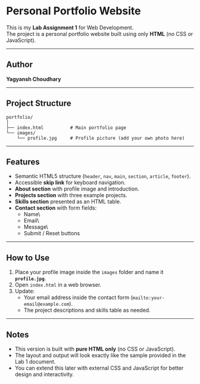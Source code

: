 # Personal Portfolio Website

This is my **Lab Assignment 1** for Web Development.\
The project is a personal portfolio website built using only **HTML**
(no CSS or JavaScript).

------------------------------------------------------------------------

## Author

**Yagyansh Choudhary**

------------------------------------------------------------------------

## Project Structure

    portfolio/
    │
    ├── index.html          # Main portfolio page
    └── images/
        └── profile.jpg     # Profile picture (add your own photo here)

------------------------------------------------------------------------

## Features

-   Semantic HTML5 structure (`header`, `nav`, `main`, `section`,
    `article`, `footer`).
-   Accessible **skip link** for keyboard navigation.
-   **About section** with profile image and introduction.
-   **Projects section** with three example projects.
-   **Skills section** presented as an HTML table.
-   **Contact section** with form fields:
    -   Name\
    -   Email\
    -   Message\
    -   Submit / Reset buttons

------------------------------------------------------------------------

## How to Use

1.  Place your profile image inside the `images` folder and name it
    **`profile.jpg`**.
2.  Open `index.html` in a web browser.
3.  Update:
    -   Your email address inside the contact form
        (`mailto:your-email@example.com`).
    -   The project descriptions and skills table as needed.

------------------------------------------------------------------------

## Notes

-   This version is built with **pure HTML only** (no CSS or
    JavaScript).
-   The layout and output will look exactly like the sample provided in
    the Lab 1 document.
-   You can extend this later with external CSS and JavaScript for
    better design and interactivity.
